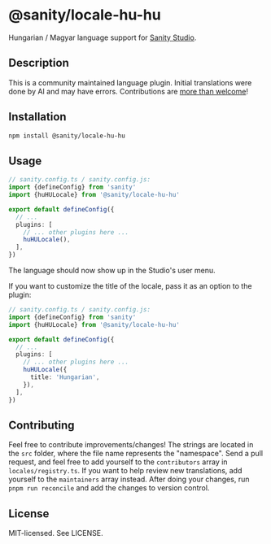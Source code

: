 # @sanity/locale-hu-hu

Hungarian / Magyar language support for [Sanity Studio](https://www.sanity.io/).

## Description

This is a community maintained language plugin. Initial translations were done by AI and may have errors. Contributions are [more than welcome](#contributing)!

## Installation

```sh
npm install @sanity/locale-hu-hu
```

## Usage

```ts
// sanity.config.ts / sanity.config.js:
import {defineConfig} from 'sanity'
import {huHULocale} from '@sanity/locale-hu-hu'

export default defineConfig({
  // ...
  plugins: [
    // ... other plugins here ...
    huHULocale(),
  ],
})
```

The language should now show up in the Studio's user menu.

If you want to customize the title of the locale, pass it as an option to the plugin:

```ts
// sanity.config.ts / sanity.config.js:
import {defineConfig} from 'sanity'
import {huHULocale} from '@sanity/locale-hu-hu'

export default defineConfig({
  // ...
  plugins: [
    // ... other plugins here ...
    huHULocale({
      title: 'Hungarian',
    }),
  ],
})
```

## Contributing

Feel free to contribute improvements/changes! The strings are located in the `src` folder, where the file name represents the "namespace". Send a pull request, and feel free to add yourself to the `contributors` array in `locales/registry.ts`. If you want to help review new translations, add yourself to the `maintainers` array instead. After doing your changes, run `pnpm run reconcile` and add the changes to version control.

## License

MIT-licensed. See LICENSE.
